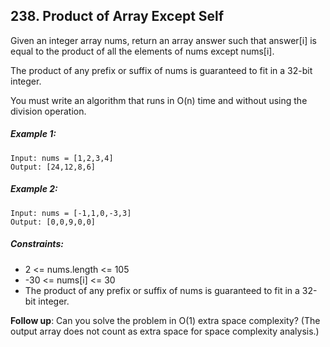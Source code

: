 ﻿## 238. Product of Array Except Self

Given an integer array nums, return an array answer such that answer[i] is equal to the product of all the elements of nums except nums[i].

The product of any prefix or suffix of nums is guaranteed to fit in a 32-bit integer.

You must write an algorithm that runs in O(n) time and without using the division operation.

##### Example 1:

    Input: nums = [1,2,3,4]
    Output: [24,12,8,6]

##### Example 2:

    Input: nums = [-1,1,0,-3,3]
    Output: [0,0,9,0,0]

##### Constraints:

* 2 <= nums.length <= 105
* -30 <= nums[i] <= 30
* The product of any prefix or suffix of nums is guaranteed to fit in a 32-bit integer.

<b>Follow up</b>: Can you solve the problem in O(1) extra space complexity? (The output array does not count as extra space for space complexity analysis.)